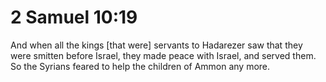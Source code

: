 # 2 Samuel 10:19

And when all the kings [that were] servants to Hadarezer saw that they were smitten before Israel, they made peace with Israel, and served them. So the Syrians feared to help the children of Ammon any more.